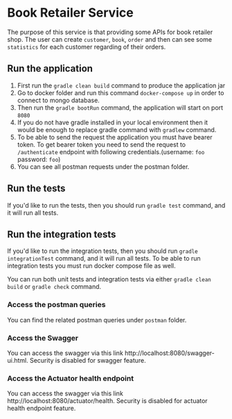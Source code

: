 # Book Retailer Service

The purpose of this service is that providing some APIs for book retailer shop. The user can create `customer`,
`book`, `order` and then can see some `statistics` for each customer regarding of their orders.

## Run the application

1. First run the `gradle clean build` command to produce the application jar
2. Go to docker folder and run this command `docker-compose up` in order to connect to mongo database.
3. Then run the `gradle bootRun` command, the application will start on port `8080`
4. If you do not have gradle installed in your local environment then it would be enough to replace gradle command with `gradlew` command.
5. To be able to send the request the application you must have bearer token. To get bearer token you need to send the
request to `/authenticate` endpoint with following credentials.(username: `foo` password: `foo`)
6. You can see all postman requests under the postman folder.

## Run the tests
If you'd like to run the tests, then you should run `gradle test` command, and it will run all tests.

## Run the integration tests
If you'd like to run the integration tests, then you should run `gradle integrationTest` command, and it will run all tests.
To be able to run integration tests you must run docker compose file as well. 

You can run both unit tests and integration tests via either `gradle clean build` or `gradle check` command.

### Access the postman queries
You can find the related postman queries under `postman` folder.

### Access the Swagger
You can access the swagger via this link http://localhost:8080/swagger-ui.html. Security is disabled for swagger feature.

### Access the Actuator health endpoint
You can access the swagger via this link http://localhost:8080/actuator/health. Security is disabled for actuator health endpoint feature.